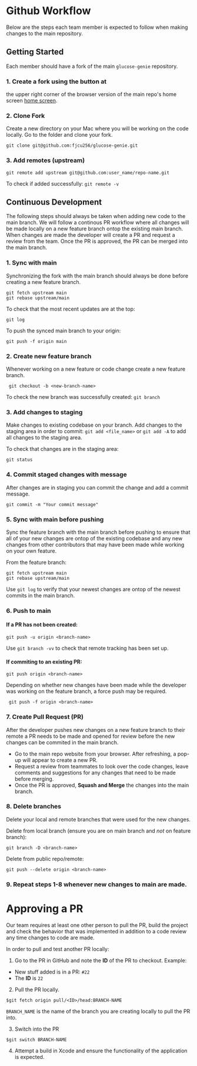# Github Workflow

Below are the steps each team member is expected to follow when making changes to the main repository. 

## Getting Started

Each member should have a fork of the main `glucose-genie` repository.

### 1. Create a fork using the button at 
the upper right corner of the browser version of the main repo's home screen [home screen](https://github.com/fjcu256/glucose-genie). 

### 2. Clone Fork 

Create a new directory on your Mac where you will be working on the code locally. Go to the folder and clone your fork. 

`git clone git@github.com:fjcu256/glucose-genie.git`

### 3. Add remotes (upstream)
`git remote add upstream git@github.com:user_name/repo-name.git`

To check if added successfully: `git remote -v`

## Continuous Development
The following steps should always be taken when adding new code to the main branch. We will follow a continous PR workflow where all changes will be made locally on a new feature branch ontop the existing main branch. When changes are made the developer will create a PR and request a review from the team. Once the PR is approved, the PR can be merged into the main branch. 

### 1. Sync with main
Synchronizing the fork with the main branch should always be done before creating a new feature branch. 

```
git fetch upstream main
git rebase upstream/main
```
To check that the most recent updates are at the top:

 `git log` 

To push the synced main branch to your origin: 

`git push -f origin main`

### 2. Create new feature branch 
Whenever working on a new feature or code change create a new feature branch. 
```
 git checkout -b <new-branch-name>
 ```
 To check the new branch was successfully created: `git branch`

### 3. Add changes to staging
Make changes to existing codebase on your branch. 
Add changes to the staging area in order to commit:
`git add <file_name>` or `git add -A` to add all changes to the staging area. 

To check that changes are in the staging area:

`git status`

### 4. Commit staged changes with message
After changes are in staging you can commit the change and add a commit message.
```
git commit -m "Your commit message"
```

### 5. Sync with main before pushing
Sync the feature branch with the main branch before pushing to ensure that all of your new changes are ontop of the existing codebase and any new changes from other contributors that may have been made while working on your own feature. 

From the feature branch:
```
git fetch upstream main 
git rebase upstream/main
```
Use `git log` to verify that your newest changes are ontop of the newest commits in the main branch. 

### 6. Push to main

#### If a PR has not been created:

``` 
git push -u origin <branch-name>
```

Use `git branch -vv` to check that remote tracking has been set up.

#### If commiting to an existing PR:

```
git push origin <branch-name>
```
Depending on whether new changes have been made while the developer was working on the feature branch, a force push may be required. 

```
 git push -f origin <branch-name>
```

### 7. Create Pull Request (PR)
After the developer pushes new changes on a new feature branch to their remote a PR needs to be made and opened for review before the new changes can be commited in the main branch. 
 - Go to the main repo website from your browser. After refreshing, a pop-up will appear to create a new PR. 
 - Request a review from teammates to look over the code changes, leave comments and suggestions for any changes that need to be made before merging. 
 - Once the PR is approved, **Squash and Merge** the changes into the main branch.

### 8. Delete branches
Delete your local and remote branches that were used for the new changes. 

Delete from local branch (ensure you are on main branch and *not* on feature branch):
```
git branch -D <branch-name>
```
Delete from public repo/remote:
```
git push --delete origin <branch-name>
```
### 9. Repeat steps 1-8 whenever new changes to main are made. 

# Approving a PR
Our team requires at least one other person to pull the PR, build the project and check the behavior that was implemented in addition to a code review any time changes to code are made. 

In order to pull and test another PR locally:
1. Go to the PR in GitHub and note the **ID** of the PR to checkout.
Example:
- New stuff added is in a PR: `#22`
- The **ID** is `22`
2. Pull the PR locally. 
```
$git fetch origin pull/<ID>/head:BRANCH-NAME
```
`BRANCH_NAME` is the name of the branch you are creating locally to pull the PR into. 

3. Switch into the PR
```
$git switch BRANCH-NAME
```

4. Attempt a build in Xcode and ensure the functionality of the application is expected.  
